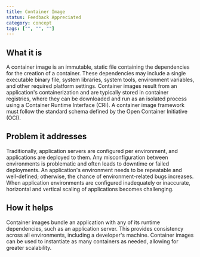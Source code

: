 ```yaml
---
title: Container Image
status: Feedback Appreciated
category: concept
tags: ["", "", ""]
---
```


## What it is

A container image is an immutable, static file containing the dependencies for the creation of a container. 
These dependencies may include a single executable binary file, system libraries, 
system tools, environment variables, and other required platform settings. 
Container images result from an application's containerization and are typically stored in container registries, 
where they can be downloaded and run as an isolated process using a Container Runtime Interface (CRI). 
A container image framework must follow the standard schema defined by the Open Container Initiative (OCI).

## Problem it addresses 

Traditionally, application servers are configured per environment, and applications are deployed to them. 
Any misconfiguration between environments is problematic and often leads to downtime or failed deployments. 
An application's environment needs to be repeatable and well-defined; 
otherwise, the chance of environment-related bugs increases. 
When application environments are configured inadequately or inaccurate, 
horizontal and vertical scaling of applications becomes challenging. 

## How it helps

Container images bundle an application with any of its runtime dependencies, such as an application server. 
This provides consistency across all environments, including a developer's machine. 
Container images can be used to instantiate as many containers as needed, allowing for greater scalability. 
